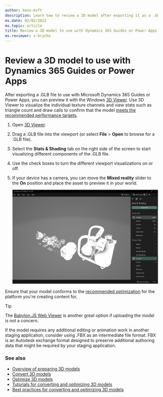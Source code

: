 ```yaml
---
author: keno-msft
description: Learn how to review a 3D model after exporting it as a .GLB file to make sure it meets performance targets for Microsoft Dynamics 365 Guides or Power Apps.
ms.date: 02/02/2022
ms.topic: article
title: Review a 3D model to use with Dynamics 365 Guides or Power Apps
ms.reviewer: v-brycho
---
```


# Review a 3D model to use with Dynamics 365 Guides or Power Apps

After exporting a .GLB file to use with Microsoft Dynamics 365 Guides or Power Apps, you can preview it with the Windows [3D Viewer](https://www.microsoft.com/p/3d-viewer/9nblggh42ths). Use 3D Viewer to visualize the individual texture channels and view stats such as triangle count and draw calls to confirm that the model [meets the recommended performance targets](optimize-models.md#performance-targets).

1.	Open [3D Viewer](https://www.microsoft.com/p/3d-viewer/9nblggh42ths).

2.	Drag a .GLB file into the viewport (or select **File** > **Open** to browse for a .GLB file).

3.	Select the **Stats & Shading** tab on the right side of the screen to start visualizing different components of the .GLB file.

4.	Use the check boxes to turn the different viewport visualizations on or off.

5.	If your device has a camera, you can move the **Mixed reality** slider to the **On** position and place the asset to preview it in your world.

    ![Screenshot of 3D Viewer.](media/review-3d-model.jpg "Screenshot of 3D Viewer")
 
Ensure that your model conforms to the [recommended optimization](optimize-models.md#performance-targets) for the platform you're creating content for.

> [!TIP]
> The [Babylon.JS Web Viewer](https://sandbox.babylonjs.com/) is another great option if uploading the model is not a concern.

If the model requires any additional editing or animation work in another staging application, consider using .FBX as an intermediate file format. FBX is an 
Autodesk exchange format designed to preserve additional authoring data that might be required by your staging application.

### See also

- [Overview of preparing 3D models](index.md)
- [Convert 3D models](convert-models.md)
- [Optimize 3D models](optimize-models.md)
- [Tutorials for converting and optimizing 3D models](tutorials-overview.md)
- [Best practices for converting and optimizing 3D models](best-practices.md)
